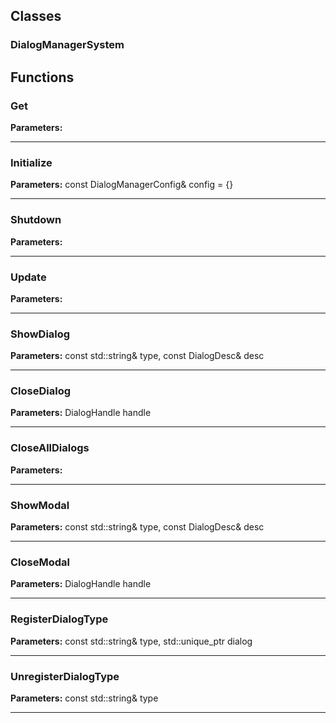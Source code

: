 
## Classes

### DialogManagerSystem




## Functions

### Get



**Parameters:** 

---

### Initialize



**Parameters:** const DialogManagerConfig& config = {}

---

### Shutdown



**Parameters:** 

---

### Update



**Parameters:** 

---

### ShowDialog



**Parameters:** const std::string& type, const DialogDesc& desc

---

### CloseDialog



**Parameters:** DialogHandle handle

---

### CloseAllDialogs



**Parameters:** 

---

### ShowModal



**Parameters:** const std::string& type, const DialogDesc& desc

---

### CloseModal



**Parameters:** DialogHandle handle

---

### RegisterDialogType



**Parameters:** const std::string& type, std::unique_ptr<IDialog> dialog

---

### UnregisterDialogType



**Parameters:** const std::string& type

---
